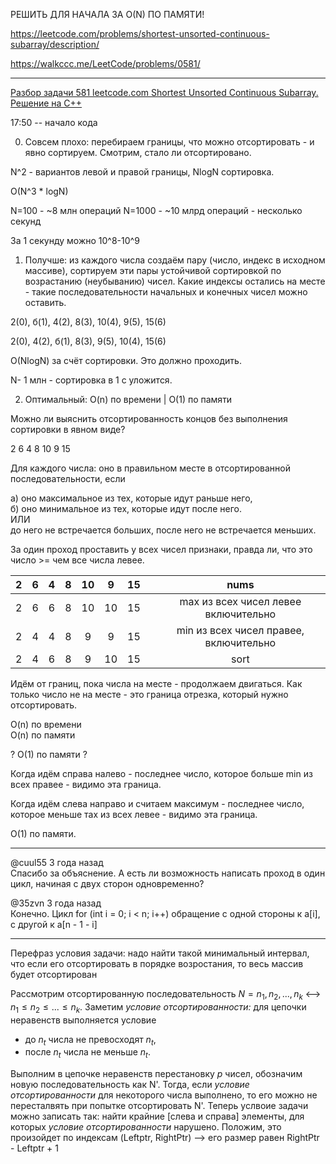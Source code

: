 РЕШИТЬ ДЛЯ НАЧАЛА ЗА O(N) ПО ПАМЯТИ!

https://leetcode.com/problems/shortest-unsorted-continuous-subarray/description/

https://walkccc.me/LeetCode/problems/0581/

____

[Разбор задачи 581 leetcode.com Shortest Unsorted Continuous Subarray. Решение на C++](https://www.youtube.com/watch?v=WSLTFJ_aiB8)

17:50 -- начало кода

0. Совсем плохо: перебираем границы, что можно отсортировать - и явно сортируем. Смотрим, стало ли отсортировано.

N^2 - вариантов левой и правой границы, NlogN сортировка. 

O(N^3 * logN)

N=100 - ~8 млн операций
N=1000 - ~10 млрд операций - несколько секунд

3а 1 секунду можно 10^8-10^9

1. Получше: из каждого числа создаём пару (число, индекс в 
исходном массиве), сортируем эти пары устойчивой сортировкой 
по возрастанию (неубыванию) чисел. Какие индексы остались на 
месте - такие последовательности начальных и конечных чисел 
можно оставить.

2(0), б(1), 4(2), 8(3), 10(4), 9(5), 15(6)


2(0), 4(2), б(1), 8(3), 9(5), 10(4), 15(6) 

О(NlogN) за счёт сортировки. Это должно проходить. 

N- 1 млн - сортировка в 1 с уложится.

2. Оптимальный: O(n) по времени  | O(1) по памяти

Можно ли выяснить отсортированность концов без выполнения 
сортировки в явном виде?

 2 6 4 8 10 9 15

Для каждого числа: оно в правильном месте в отсортированной 
последовательности, если 

а) оно максимальное из тех, которые идут раньше него,  
б) оно минимальное из тех, которые идут после него.  
ИЛИ  
до него не встречается больших, после него не встречается меньших.

3а один проход проставить у всех чисел признаки, правда ли, что это число >= чем все числа левее.

| 2 	| 6 	| 4 	| 8 	| 10 	|  9 	| 15 	|   	|                  nums                  	|
|:-:	|:-:	|:-:	|:-:	|:--:	|:--:	|:--:	|:-:	|:--------------------------------------:	|
| 2 	| 6 	| 6 	| 8 	| 10 	| 10 	| 15 	|   	|  max из всех чисел левее включительно  	|
| 2 	| 4 	| 4 	| 8 	|  9 	|  9 	| 15 	|   	| min из всех чисел правее, включительно 	|
| 2 	| 4 	| 6 	| 8 	| 9  	|  10 | 15 	|   	|                  sort                  	|

Идём от границ, пока числа на месте - продолжаем двигаться. 
Как только число не на месте - это граница отрезка, который нужно отсортировать.

O(n) по времени   
O(n) по памяти  

? O(1) по памяти ?

Когда идём справа налево - последнее число, которое больше min из всех правее - видимо эта граница.

Когда идём слева направо и считаем максимум - последнее число, 
которое меньше тах из всех левее - видимо эта граница.

O(1) по памяти.

____

@cuul55
3 года назад  
Спасибо за объяснение. А есть ли возможность написать проход в один цикл, начиная с двух сторон одновременно?


@35zvn
3 года назад  
Конечно. Цикл for (int i = 0; i < n; i++) обращение с одной стороны к a[i], с другой к a[n - 1 - i]

____

Перефраз условия задачи: надо найти такой минимальный интервал, что если его отсортировать в порядке возростания, то весь массив будет отсортирован

Рассмотрим отсортированную последовательность $N = {n_1, n_2, ..., n_k}$ <--> $n_1 \leqslant n_2 \leqslant ... \leqslant n_k$. Заметим *условие отсортированности:* для цепочки неравенств выполняется условие   
- до $n_t$ числа не превосходят $n_t$, 
- после $n_t$ числа не меньше $n_t$.  

Выполним в цепочке неравенств перестановку $p$ чисел, обозначим новую последовательность как N'. Тогда, если *условие отсортированности* для некоторого числа выполнено, то его можно не пересталвять при попытке отсортировать N'. Теперь услвоие задачи можно записать так: найти крайние [слева и справа] элементы, для которых *условие отсортированности* нарушено. 
Положим, это произойдет по индексам (Leftptr, RightPtr) --> его размер равен RightPtr - Leftptr + 1 
